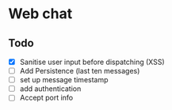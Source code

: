 # Web chat

## Todo

- [x] Sanitise user input before dispatching (XSS)
- [ ] Add Persistence (last ten messages)
- [ ] set up message timestamp
- [ ] add authentication
- [ ] Accept port info
